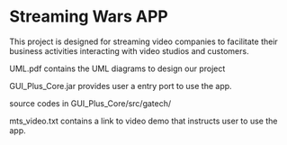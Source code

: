 # Streaming Wars APP

This project is designed for streaming video companies to facilitate their business activities interacting with video studios and customers.

UML.pdf
contains the UML diagrams to design our project 

GUI_Plus_Core.jar
provides user a entry port to use the app.

source codes in GUI_Plus_Core/src/gatech/

mts_video.txt
contains a link to video demo that instructs user to use the app.
